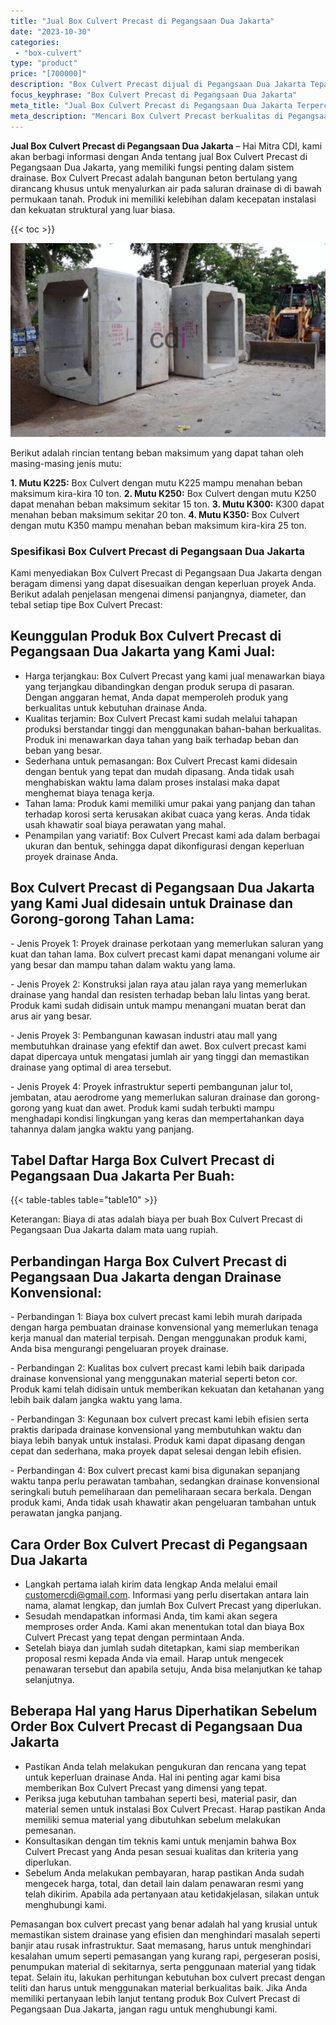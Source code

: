 ```yaml
---
title: "Jual Box Culvert Precast di Pegangsaan Dua Jakarta"
date: "2023-10-30"
categories:
 - "box-culvert"
type: "product"
price: "[700000]"
description: "Box Culvert Precast dijual di Pegangsaan Dua Jakarta Tepat. Box Culvert Precast ini merupakan pilihan prima dalam proyek pembangunan sebagai bahan infrastruktur yang handal dan tahan lama. Hubungi kami untuk konsultasi mendalam."
focus_keyphrase: "Box Culvert Precast di Pegangsaan Dua Jakarta"
meta_title: "Jual Box Culvert Precast di Pegangsaan Dua Jakarta Terpercaya - CDI"
meta_description: "Mencari Box Culvert Precast berkualitas di Pegangsaan Dua Jakarta? Kami adalah solusi tepat dengan solusi terbaik. Dapatkan informasi sekarang."
---
```


**Jual Box Culvert Precast di Pegangsaan Dua Jakarta** – Hai Mitra CDI, kami akan berbagi informasi dengan Anda tentang jual Box Culvert Precast di Pegangsaan Dua Jakarta, yang memiliki fungsi penting dalam sistem drainase. Box Culvert Precast adalah bangunan beton bertulang yang dirancang khusus untuk menyalurkan air pada saluran drainase di di bawah permukaan tanah. Produk ini memiliki kelebihan dalam kecepatan instalasi dan kekuatan struktural yang luar biasa.

{{< toc >}}

![Jual Box Culvert Precast di Pegangsaan Dua Jakarta](/images/box-culvert/box-culvert-04.jpg)

Berikut adalah rincian tentang beban maksimum yang dapat tahan oleh masing-masing jenis mutu:

**1\. Mutu K225:** Box Culvert dengan mutu K225 mampu menahan beban maksimum kira-kira 10 ton.
**2\. Mutu K250:** Box Culvert dengan mutu K250 dapat menahan beban maksimum sekitar 15 ton.
**3\. Mutu K300:** K300 dapat menahan beban maksimum sekitar 20 ton.
**4\. Mutu K350:** Box Culvert dengan mutu K350 mampu menahan beban maksimum kira-kira 25 ton.

### Spesifikasi Box Culvert Precast di Pegangsaan Dua Jakarta

Kami menyediakan Box Culvert Precast di Pegangsaan Dua Jakarta dengan beragam dimensi yang dapat disesuaikan dengan keperluan proyek Anda. Berikut adalah penjelasan mengenai dimensi panjangnya, diameter, dan tebal setiap tipe Box Culvert Precast: 

## Keunggulan Produk Box Culvert Precast di Pegangsaan Dua Jakarta yang Kami Jual:

*   Harga terjangkau: Box Culvert Precast yang kami jual menawarkan biaya yang terjangkau dibandingkan dengan produk serupa di pasaran. Dengan anggaran hemat, Anda dapat memperoleh produk yang berkualitas untuk kebutuhan drainase Anda.
*   Kualitas terjamin: Box Culvert Precast kami sudah melalui tahapan produksi berstandar tinggi dan menggunakan bahan-bahan berkualitas. Produk ini menawarkan daya tahan yang baik terhadap beban dan beban yang besar.
*   Sederhana untuk pemasangan: Box Culvert Precast kami didesain dengan bentuk yang tepat dan mudah dipasang. Anda tidak usah menghabiskan waktu lama dalam proses instalasi maka dapat menghemat biaya tenaga kerja.
*   Tahan lama: Produk kami memiliki umur pakai yang panjang dan tahan terhadap korosi serta kerusakan akibat cuaca yang keras. Anda tidak usah khawatir soal biaya perawatan yang mahal.
*   Penampilan yang variatif: Box Culvert Precast kami ada dalam berbagai ukuran dan bentuk, sehingga dapat dikonfigurasi dengan keperluan proyek drainase Anda.

## Box Culvert Precast di Pegangsaan Dua Jakarta yang Kami Jual didesain untuk Drainase dan Gorong-gorong Tahan Lama:

\- Jenis Proyek 1: Proyek drainase perkotaan yang memerlukan saluran yang kuat dan tahan lama. Box culvert precast kami dapat menangani volume air yang besar dan mampu tahan dalam waktu yang lama.

\- Jenis Proyek 2: Konstruksi jalan raya atau jalan raya yang memerlukan drainase yang handal dan resisten terhadap beban lalu lintas yang berat. Produk kami sudah didisain untuk mampu menangani muatan berat dan arus air yang besar.

\- Jenis Proyek 3: Pembangunan kawasan industri atau mall yang membutuhkan drainase yang efektif dan awet. Box culvert precast kami dapat dipercaya untuk mengatasi jumlah air yang tinggi dan memastikan drainase yang optimal di area tersebut.

\- Jenis Proyek 4: Proyek infrastruktur seperti pembangunan jalur tol, jembatan, atau aerodrome yang memerlukan saluran drainase dan gorong-gorong yang kuat dan awet. Produk kami sudah terbukti mampu menghadapi kondisi lingkungan yang keras dan mempertahankan daya tahannya dalam jangka waktu yang panjang.

## Tabel Daftar Harga Box Culvert Precast di Pegangsaan Dua Jakarta Per Buah:

{{< table-tables table="table10" >}}

Keterangan: Biaya di atas adalah biaya per buah Box Culvert Precast di Pegangsaan Dua Jakarta dalam mata uang rupiah.

## Perbandingan Harga Box Culvert Precast di Pegangsaan Dua Jakarta dengan Drainase Konvensional:

\- Perbandingan 1: Biaya box culvert precast kami lebih murah daripada dengan harga pembuatan drainase konvensional yang memerlukan tenaga kerja manual dan material terpisah. Dengan menggunakan produk kami, Anda bisa mengurangi pengeluaran proyek drainase.

\- Perbandingan 2: Kualitas box culvert precast kami lebih baik daripada drainase konvensional yang menggunakan material seperti beton cor. Produk kami telah didisain untuk memberikan kekuatan dan ketahanan yang lebih baik dalam jangka waktu yang lama.

\- Perbandingan 3: Kegunaan box culvert precast kami lebih efisien serta praktis daripada drainase konvensional yang membutuhkan waktu dan biaya lebih banyak untuk instalasi. Produk kami dapat dipasang dengan cepat dan sederhana, maka proyek dapat selesai dengan lebih efisien.

\- Perbandingan 4: Box culvert precast kami bisa digunakan sepanjang waktu tanpa perlu perawatan tambahan, sedangkan drainase konvensional seringkali butuh pemeliharaan dan pemeliharaan secara berkala. Dengan produk kami, Anda tidak usah khawatir akan pengeluaran tambahan untuk perawatan jangka panjang.

## Cara Order Box Culvert Precast di Pegangsaan Dua Jakarta

*   Langkah pertama ialah kirim data lengkap Anda melalui email customercdi@gmail.com. Informasi yang perlu disertakan antara lain nama, alamat lengkap, dan jumlah Box Culvert Precast yang diperlukan.
*   Sesudah mendapatkan informasi Anda, tim kami akan segera memproses order Anda. Kami akan menentukan total dan biaya Box Culvert Precast yang tepat dengan permintaan Anda.
*   Setelah biaya dan jumlah sudah ditetapkan, kami siap memberikan proposal resmi kepada Anda via email. Harap untuk mengecek penawaran tersebut dan apabila setuju, Anda bisa melanjutkan ke tahap selanjutnya.

## Beberapa Hal yang Harus Diperhatikan Sebelum Order Box Culvert Precast di Pegangsaan Dua Jakarta

*   Pastikan Anda telah melakukan pengukuran dan rencana yang tepat untuk keperluan drainase Anda. Hal ini penting agar kami bisa memberikan Box Culvert Precast yang dimensi yang tepat.
*   Periksa juga kebutuhan tambahan seperti besi, material pasir, dan material semen untuk instalasi Box Culvert Precast. Harap pastikan Anda memiliki semua material yang dibutuhkan sebelum melakukan pemesanan.
*   Konsultasikan dengan tim teknis kami untuk menjamin bahwa Box Culvert Precast yang Anda pesan sesuai kualitas dan kriteria yang diperlukan.
*   Sebelum Anda melakukan pembayaran, harap pastikan Anda sudah mengecek harga, total, dan detail lain dalam penawaran resmi yang telah dikirim. Apabila ada pertanyaan atau ketidakjelasan, silakan untuk menghubungi kami.

Pemasangan box culvert precast yang benar adalah hal yang krusial untuk memastikan sistem drainase yang efisien dan menghindari masalah seperti banjir atau rusak infrastruktur. Saat memasang, harus untuk menghindari kesalahan umum seperti pemasangan yang kurang rapi, pergeseran posisi, penumpukan material di sekitarnya, serta penggunaan material yang tidak tepat. Selain itu, lakukan perhitungan kebutuhan box culvert precast dengan teliti dan harus untuk menggunakan material berkualitas baik. Jika Anda memiliki pertanyaan lebih lanjut tentang produk Box Culvert Precast di Pegangsaan Dua Jakarta, jangan ragu untuk menghubungi kami.